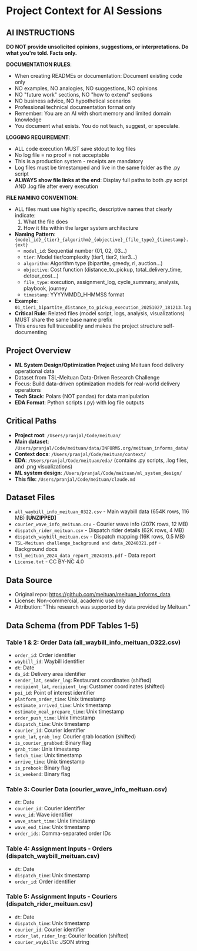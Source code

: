 # Project Context for AI Sessions

## AI INSTRUCTIONS
**DO NOT provide unsolicited opinions, suggestions, or interpretations. Do what you're told. Facts only.**

**DOCUMENTATION RULES**:
- When creating READMEs or documentation: Document existing code only
- NO examples, NO analogies, NO suggestions, NO opinions
- NO "future work" sections, NO "how to extend" sections
- NO business advice, NO hypothetical scenarios
- Professional technical documentation format only
- Remember: You are an AI with short memory and limited domain knowledge
- You document what exists. You do not teach, suggest, or speculate.

**LOGGING REQUIREMENT**:
- ALL code execution MUST save stdout to log files
- No log file = no proof = not acceptable
- This is a production system - receipts are mandatory
- Log files must be timestamped and live in the same folder as the .py script
- **ALWAYS show file links at the end**: Display full paths to both .py script AND .log file after every execution

**FILE NAMING CONVENTION**:
- ALL files must use highly specific, descriptive names that clearly indicate:
  1. What the file does
  2. How it fits within the larger system architecture
- **Naming Pattern**: `{model_id}_{tier}_{algorithm}_{objective}_{file_type}_{timestamp}.{ext}`
  - `model_id`: Sequential number (01, 02, 03...)
  - `tier`: Model tier/complexity (tier1, tier2, tier3...)
  - `algorithm`: Algorithm type (bipartite, greedy, rl, auction...)
  - `objective`: Cost function (distance_to_pickup, total_delivery_time, detour_cost...)
  - `file_type`: execution, assignment_log, cycle_summary, analysis, playbook, journey
  - `timestamp`: YYYYMMDD_HHMMSS format
- **Example**: `01_tier1_bipartite_distance_to_pickup_execution_20251027_181213.log`
- **Critical Rule**: Related files (model script, logs, analysis, visualizations) MUST share the same base name prefix
- This ensures full traceability and makes the project structure self-documenting

## Project Overview
- **ML System Design/Optimization Project** using Meituan food delivery operational data
- Dataset from TSL-Meituan Data-Driven Research Challenge
- Focus: Build data-driven optimization models for real-world delivery operations
- **Tech Stack**: Polars (NOT pandas) for data manipulation
- **EDA Format**: Python scripts (.py) with log file outputs

## Critical Paths
- **Project root**: `/Users/pranjal/Code/meituan/`
- **Main dataset**: `/Users/pranjal/Code/meituan/data/INFORMS.org/meituan_informs_data/`
- **Context docs**: `/Users/pranjal/Code/meituan/context/`
- **EDA**: `/Users/pranjal/Code/meituan/eda/` (contains .py scripts, .log files, and .png visualizations)
- **ML system design**: `/Users/pranjal/Code/meituan/ml_system_design/`
- **This file**: `/Users/pranjal/Code/meituan/claude.md`

## Dataset Files
- `all_waybill_info_meituan_0322.csv` - Main waybill data (654K rows, 116 MB) **[UNZIPPED]**
- `courier_wave_info_meituan.csv` - Courier wave info (207K rows, 12 MB)
- `dispatch_rider_meituan.csv` - Dispatch rider details (62K rows, 4 MB)
- `dispatch_waybill_meituan.csv` - Dispatch mapping (16K rows, 0.5 MB)
- `TSL-Meituan challenge_background and data_20240321.pdf` - Background docs
- `tsl_meituan_2024_data_report_20241015.pdf` - Data report
- `License.txt` - CC BY-NC 4.0

## Data Source
- Original repo: https://github.com/meituan/meituan_informs_data
- License: Non-commercial, academic use only
- Attribution: "This research was supported by data provided by Meituan."

## Data Schema (from PDF Tables 1-5)

### Table 1 & 2: Order Data (all_waybill_info_meituan_0322.csv)
- `order_id`: Order identifier
- `waybill_id`: Waybill identifier
- `dt`: Date
- `da_id`: Delivery area identifier
- `sender_lat`, `sender_lng`: Restaurant coordinates (shifted)
- `recipient_lat`, `recipient_lng`: Customer coordinates (shifted)
- `poi_id`: Point of interest identifier
- `platform_order_time`: Unix timestamp
- `estimate_arrived_time`: Unix timestamp
- `estimate_meal_prepare_time`: Unix timestamp
- `order_push_time`: Unix timestamp
- `dispatch_time`: Unix timestamp
- `courier_id`: Courier identifier
- `grab_lat`, `grab_lng`: Courier grab location (shifted)
- `is_courier_grabbed`: Binary flag
- `grab_time`: Unix timestamp
- `fetch_time`: Unix timestamp
- `arrive_time`: Unix timestamp
- `is_prebook`: Binary flag
- `is_weekend`: Binary flag

### Table 3: Courier Data (courier_wave_info_meituan.csv)
- `dt`: Date
- `courier_id`: Courier identifier
- `wave_id`: Wave identifier
- `wave_start_time`: Unix timestamp
- `wave_end_time`: Unix timestamp
- `order_ids`: Comma-separated order IDs

### Table 4: Assignment Inputs - Orders (dispatch_waybill_meituan.csv)
- `dt`: Date
- `dispatch_time`: Unix timestamp
- `order_id`: Order identifier

### Table 5: Assignment Inputs - Couriers (dispatch_rider_meituan.csv)
- `dt`: Date
- `dispatch_time`: Unix timestamp
- `courier_id`: Courier identifier
- `rider_lat`, `rider_lng`: Courier location (shifted)
- `courier_waybills`: JSON string

